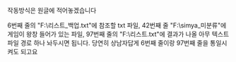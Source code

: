 작동방식은 원글에 적어놓겠습니다

6번째 줄의 "F:\리스트_백업.txt"에 참조할 txt 파일, 42번째 줄 "F:\simya\_미분류"에 게임이 왕창 들어가 있는 파일, 97번째 줄의 "F:\리스트.txt"에 결과가 나올 아무 텍스트 파일 경로 하나 놔두시면 됩니다.
당연히 상남자답게 6번째 줄이랑 97번째 줄을 통일시켜도 되고요
